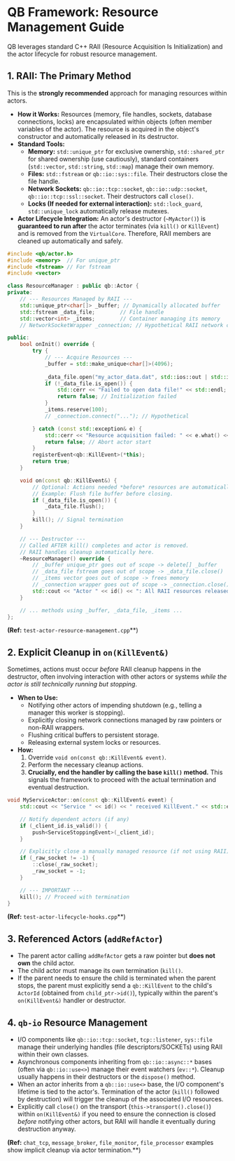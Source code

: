 # QB Framework: Resource Management Guide

QB leverages standard C++ RAII (Resource Acquisition Is Initialization) and the actor lifecycle for robust resource management.

## 1. RAII: The Primary Method

This is the **strongly recommended** approach for managing resources within actors.

*   **How it Works:** Resources (memory, file handles, sockets, database connections, locks) are encapsulated within objects (often member variables of the actor). The resource is acquired in the object's constructor and automatically released in its destructor.
*   **Standard Tools:**
    *   **Memory:** `std::unique_ptr` for exclusive ownership, `std::shared_ptr` for shared ownership (use cautiously), standard containers (`std::vector`, `std::string`, `std::map`) manage their own memory.
    *   **Files:** `std::fstream` or `qb::io::sys::file`. Their destructors close the file handle.
    *   **Network Sockets:** `qb::io::tcp::socket`, `qb::io::udp::socket`, `qb::io::tcp::ssl::socket`. Their destructors call `close()`.
    *   **Locks (If needed for external interaction):** `std::lock_guard`, `std::unique_lock` automatically release mutexes.
*   **Actor Lifecycle Integration:** An actor's destructor (`~MyActor()`) is **guaranteed to run after** the actor terminates (via `kill()` or `KillEvent`) and is removed from the `VirtualCore`. Therefore, RAII members are cleaned up automatically and safely.

```cpp
#include <qb/actor.h>
#include <memory>  // For unique_ptr
#include <fstream> // For fstream
#include <vector>

class ResourceManager : public qb::Actor {
private:
    // --- Resources Managed by RAII --- 
    std::unique_ptr<char[]> _buffer; // Dynamically allocated buffer
    std::fstream _data_file;        // File handle
    std::vector<int> _items;        // Container managing its memory
    // NetworkSocketWrapper _connection; // Hypothetical RAII network connection class

public:
    bool onInit() override {
        try {
            // --- Acquire Resources --- 
            _buffer = std::make_unique<char[]>(4096);
            
            _data_file.open("my_actor_data.dat", std::ios::out | std::ios::app);
            if (!_data_file.is_open()) {
                std::cerr << "Failed to open data file!" << std::endl;
                return false; // Initialization failed
            }
            _items.reserve(100);
            // _connection.connect("..."); // Hypothetical

        } catch (const std::exception& e) {
            std::cerr << "Resource acquisition failed: " << e.what() << std::endl;
            return false; // Abort actor start
        }
        registerEvent<qb::KillEvent>(*this);
        return true;
    }

    void on(const qb::KillEvent&) {
        // Optional: Actions needed *before* resources are automatically released.
        // Example: Flush file buffer before closing.
        if (_data_file.is_open()) {
            _data_file.flush();
        }
        kill(); // Signal termination
    }

    // --- Destructor --- 
    // Called AFTER kill() completes and actor is removed.
    // RAII handles cleanup automatically here.
    ~ResourceManager() override {
        // _buffer unique_ptr goes out of scope -> delete[] _buffer
        // _data_file fstream goes out of scope -> _data_file.close()
        // _items vector goes out of scope -> frees memory
        // _connection wrapper goes out of scope -> _connection.close()
        std::cout << "Actor " << id() << ": All RAII resources released." << std::endl;
    }

    // ... methods using _buffer, _data_file, _items ...
};
```
**(Ref:** `test-actor-resource-management.cpp`**)

## 2. Explicit Cleanup in `on(KillEvent&)`

Sometimes, actions must occur *before* RAII cleanup happens in the destructor, often involving interaction with other actors or systems *while the actor is still technically running but stopping*.

*   **When to Use:**
    *   Notifying other actors of impending shutdown (e.g., telling a manager this worker is stopping).
    *   Explicitly closing network connections managed by raw pointers or non-RAII wrappers.
    *   Flushing critical buffers to persistent storage.
    *   Releasing external system locks or resources.
*   **How:**
    1.  Override `void on(const qb::KillEvent& event)`.
    2.  Perform the necessary cleanup actions.
    3.  **Crucially, end the handler by calling the base `kill()` method.** This signals the framework to proceed with the actual termination and eventual destruction.

```cpp
void MyServiceActor::on(const qb::KillEvent& event) {
    std::cout << "Service " << id() << " received KillEvent." << std::endl;

    // Notify dependent actors (if any)
    if (_client_id.is_valid()) {
        push<ServiceStoppingEvent>(_client_id);
    }

    // Explicitly close a manually managed resource (if not using RAII)
    if (_raw_socket != -1) {
        ::close(_raw_socket);
        _raw_socket = -1;
    }

    // --- IMPORTANT --- 
    kill(); // Proceed with termination
}
```
**(Ref:** `test-actor-lifecycle-hooks.cpp`**)

## 3. Referenced Actors (`addRefActor`)

*   The parent actor calling `addRefActor` gets a raw pointer but **does not own** the child actor.
*   The child actor must manage its own termination (`kill()`.
*   If the parent needs to ensure the child is terminated when the parent stops, the parent must explicitly send a `qb::KillEvent` to the child's `ActorId` (obtained from `child_ptr->id()`), typically within the parent's `on(KillEvent&)` handler or destructor.

## 4. `qb-io` Resource Management

*   I/O components like `qb::io::tcp::socket`, `tcp::listener`, `sys::file` manage their underlying handles (file descriptors/SOCKETs) using RAII within their own classes.
*   Asynchronous components inheriting from `qb::io::async::*` bases (often via `qb::io::use<>`) manage their event watchers (`ev::*`). Cleanup usually happens in their destructors or the `dispose()` method.
*   When an actor inherits from a `qb::io::use<>` base, the I/O component's lifetime is tied to the actor's. Termination of the actor (`kill()` followed by destruction) will trigger the cleanup of the associated I/O resources.
*   Explicitly call `close()` on the transport (`this->transport().close()`) within `on(KillEvent&)` if you need to ensure the connection is closed *before* notifying other actors, but RAII will handle it eventually during destruction anyway.

**(Ref:** `chat_tcp`, `message_broker`, `file_monitor`, `file_processor` examples show implicit cleanup via actor termination.**) 
